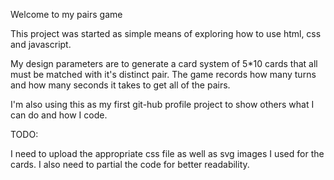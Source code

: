 Welcome to my pairs game

This project was started as simple means of exploring how to use html, css and javascript.

My design parameters are to generate a card system of 5*10 cards that all must be matched with it's distinct pair. The game records how many turns and how many seconds it takes to get all of the pairs.

I'm also using this as my first git-hub profile project to show others what I can do and how I code.

TODO:

I need to upload the appropriate css file as well as svg images I used for the cards. I also need to partial the code for better readability. 